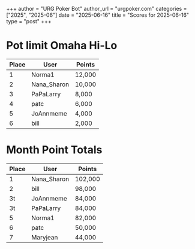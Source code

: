+++
author = "URG Poker Bot"
author_url = "urgpoker.com"
categories = ["2025", "2025-06"]
date = "2025-06-16"
title = "Scores for 2025-06-16"
type = "post"
+++
# Pot limit Omaha Hi-Lo

| Place | User | Points |
|-------|------|--------|
| 1 | Norma1 | 12,000 |
| 2 | Nana_Sharon | 10,000 |
| 3 | PaPaLarry | 8,000 |
| 4 | patc | 6,000 |
| 5 | JoAnnmeme | 4,000 |
| 6 | bill | 2,000 |

# Month Point Totals

| Place | User | Points |
|-------|------|--------|
| 1 | Nana_Sharon | 102,000 |
| 2 | bill | 98,000 |
| 3t | JoAnnmeme | 84,000 |
| 3t | PaPaLarry | 84,000 |
| 5 | Norma1 | 82,000 |
| 6 | patc | 50,000 |
| 7 | Maryjean | 44,000 |

